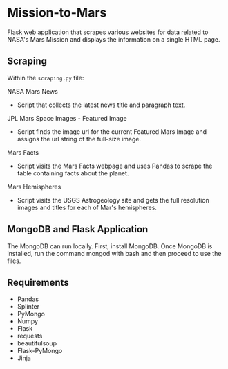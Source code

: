 # Mission-to-Mars
Flask web application that scrapes various websites for data related to NASA's Mars Mission and displays the information on a single HTML page.

## Scraping

Within the `scraping.py` file:

NASA Mars News
- Script that collects the latest news title and paragraph text.

JPL Mars Space Images - Featured Image
- Script finds the image url for the current Featured Mars Image and assigns the url string of the full-size image.

Mars Facts
- Script visits the Mars Facts webpage and uses Pandas to scrape the table containing facts about the planet.

Mars Hemispheres
- Script visits the USGS Astrogeology site and gets the full resolution images and titles for each of Mar's hemispheres.

## MongoDB and Flask Application
The MongoDB can run locally. First, install MongoDB. Once MongoDB is installed, run the command mongod with bash and then proceed to use the files.

## Requirements
- Pandas
- Splinter
- PyMongo
- Numpy
- Flask
- requests
- beautifulsoup
- Flask-PyMongo
- Jinja
